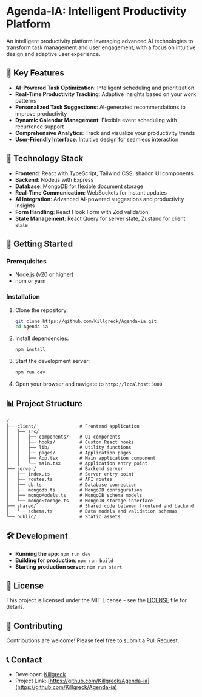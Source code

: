 # Agenda-IA: Intelligent Productivity Platform

An intelligent productivity platform leveraging advanced AI technologies to transform task management and user engagement, with a focus on intuitive design and adaptive user experience.

## 🌟 Key Features

- **AI-Powered Task Optimization**: Intelligent scheduling and prioritization
- **Real-Time Productivity Tracking**: Adaptive insights based on your work patterns
- **Personalized Task Suggestions**: AI-generated recommendations to improve productivity
- **Dynamic Calendar Management**: Flexible event scheduling with recurrence support
- **Comprehensive Analytics**: Track and visualize your productivity trends
- **User-Friendly Interface**: Intuitive design for seamless interaction

## 🔧 Technology Stack

- **Frontend**: React with TypeScript, Tailwind CSS, shadcn UI components
- **Backend**: Node.js with Express
- **Database**: MongoDB for flexible document storage
- **Real-Time Communication**: WebSockets for instant updates
- **AI Integration**: Advanced AI-powered suggestions and productivity insights
- **Form Handling**: React Hook Form with Zod validation
- **State Management**: React Query for server state, Zustand for client state

## 🚀 Getting Started

### Prerequisites

- Node.js (v20 or higher)
- npm or yarn

### Installation

1. Clone the repository:
   ```bash
   git clone https://github.com/Killgreck/Agenda-ia.git
   cd Agenda-ia
   ```

2. Install dependencies:
   ```bash
   npm install
   ```

3. Start the development server:
   ```bash
   npm run dev
   ```

4. Open your browser and navigate to `http://localhost:5000`

## 📊 Project Structure

```
/
├── client/                # Frontend application
│   ├── src/
│   │   ├── components/    # UI components
│   │   ├── hooks/         # Custom React hooks
│   │   ├── lib/           # Utility functions
│   │   ├── pages/         # Application pages
│   │   ├── App.tsx        # Main application component
│   │   └── main.tsx       # Application entry point
├── server/                # Backend server
│   ├── index.ts           # Server entry point
│   ├── routes.ts          # API routes
│   ├── db.ts              # Database connection
│   ├── mongodb.ts         # MongoDB configuration
│   ├── mongoModels.ts     # MongoDB schema models
│   └── mongoStorage.ts    # MongoDB storage interface
├── shared/                # Shared code between frontend and backend
│   └── schema.ts          # Data models and validation schemas
└── public/                # Static assets
```

## 🛠️ Development

- **Running the app**: `npm run dev`
- **Building for production**: `npm run build`
- **Starting production server**: `npm run start`

## 📝 License

This project is licensed under the MIT License - see the [LICENSE](LICENSE) file for details.

## 👥 Contributing

Contributions are welcome! Please feel free to submit a Pull Request.

## 📞 Contact

- Developer: [Killgreck](https://github.com/Killgreck)
- Project Link: [https://github.com/Killgreck/Agenda-ia](https://github.com/Killgreck/Agenda-ia)